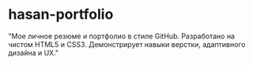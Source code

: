 # hasan-portfolio
"Мое личное резюме и портфолио в стиле GitHub. Разработано на чистом HTML5 и CSS3. Демонстрирует навыки верстки, адаптивного дизайна и UX."
